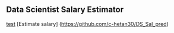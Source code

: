 ## Data Scientist Salary Estimator


[test](http://google.com)
 [Estimate salary] (https://github.com/c-hetan30/DS_Sal_pred)
